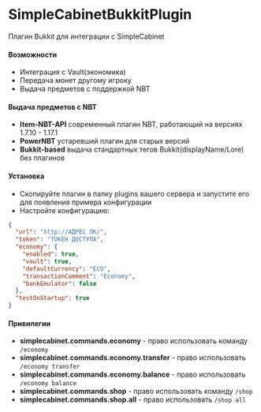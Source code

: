 # SimpleCabinetBukkitPlugin
Плагин Bukkit для интеграции с SimpleCabinet
#### Возможности
- Интеграция с Vault(экономика)
- Передача монет другому игроку
- Выдача предметов с поддержкой NBT
#### Выдача предметов с NBT
- **Item-NBT-API** современный плагин NBT, работающий на версиях 1.7.10 - 1.17.1
- **PowerNBT** устаревший плагин для старых версий
- **Bukkit-based** выдача стандартных тегов Bukkit(displayName/Lore) без плагинов
#### Установка
- Скопируйте плагин в папку plugins вашего сервера и запустите его для появления примера конфигурации 
- Настройте конфигурацию:
```json
{
  "url": "http://АДРЕС ЛК/",
  "token": "ТОКЕН ДОСТУПА",
  "economy": {
    "enabled": true,
    "vault": true,
    "defaultCurrency": "ECO",
    "transactionComment": "Economy",
    "bankEmulator": false
  },
  "testOnStartup": true
}
```
#### Привилегии
- **simplecabinet.commands.economy** - право использовать команду `/economy`
- **simplecabinet.commands.economy.transfer** - право использовать `/economy transfer`
- **simplecabinet.commands.economy.balance** - право использовать `/economy balance`
- **simplecabinet.commands.shop** - право использовать команду `/shop`
- **simplecabinet.commands.shop.all** - право использовать `/shop all`
